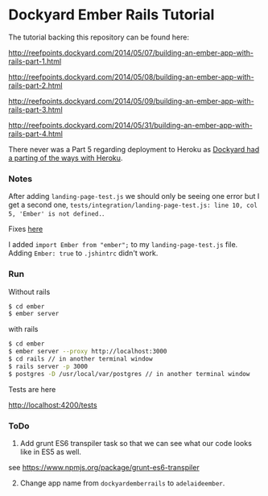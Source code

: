Dockyard Ember Rails Tutorial
=======================

The tutorial backing this repository can be found here:

http://reefpoints.dockyard.com/2014/05/07/building-an-ember-app-with-rails-part-1.html

http://reefpoints.dockyard.com/2014/05/08/building-an-ember-app-with-rails-part-2.html

http://reefpoints.dockyard.com/2014/05/09/building-an-ember-app-with-rails-part-3.html

http://reefpoints.dockyard.com/2014/05/31/building-an-ember-app-with-rails-part-4.html

There never was a Part 5 regarding deployment to Heroku as [Dockyard had a parting of the ways with Heroku](http://reefpoints.dockyard.com/2014/06/23/goodbye-heroku.html).

### Notes

After adding `landing-page-test.js` we should only be seeing one error but I get a second one, `tests/integration/landing-page-test.js: line 10, col 5, 'Ember' is not defined.`.

Fixes [here](http://stackoverflow.com/questions/24312362/ember-cli-fix-for-ember-is-not-defined)

I added `import Ember from "ember";` to my `landing-page-test.js` file. Adding `Ember: true` to `.jshintrc` didn't work.

### Run

Without rails

```bash
$ cd ember
$ ember server
```
with rails

```bash
$ cd ember
$ ember server --proxy http://localhost:3000
$ cd rails // in another terminal window
$ rails server -p 3000
$ postgres -D /usr/local/var/postgres // in another terminal window
```

Tests are here

<http://localhost:4200/tests>

### ToDo

1. Add grunt ES6 transpiler task so that we can see what our code looks like in ES5 as well.

see <https://www.npmjs.org/package/grunt-es6-transpiler>

2. Change app name from `dockyardemberrails` to `adelaideember`.



